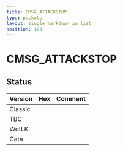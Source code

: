 ```yaml
---
title: CMSG_ATTACKSTOP
type: packets
layout: single_markdown_in_list
position: 323
---
```


# CMSG_ATTACKSTOP

## Status

Version | Hex | Comment
---------- | ---------- | ---------- 
Classic |  |  
TBC |  |  
WotLK |  |  
Cata |  |  
